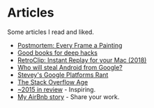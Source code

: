# Articles
Some articles I read and liked.
- [Postmortem: Every Frame a Painting](https://medium.com/@tonyszhou/postmortem-1b338537fabc)
- [Good books for deep hacks](https://begriffs.com/posts/2017-04-13-longterm-computing-reading.html)
- [RetroClip: Instant Replay for your Mac (2018)](https://www.realartists.com/blog/retroclip-instant-replay-for-your-mac.html)
- [Who will steal Android from Google?](https://medium.com/@steve.yegge/who-will-steal-android-from-google-af3622b6252e)
- [Stevey's Google Platforms Rant](https://gist.github.com/chitchcock/1281611)
- [The Stack Overflow Age](https://www.joelonsoftware.com/2018/04/06/the-stack-overflow-age/)
- [~2015 in review](https://medium.com/@sebmck/2015-in-review-51ac7035e272) - Inspiring.
- [My AirBnb story](https://medium.com/non-fiction/my-airbnb-story-cafb5cd7fcbe) - Share your work.